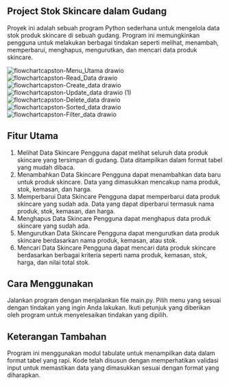 

## Project Stok Skincare dalam Gudang

Proyek ini adalah sebuah program Python sederhana untuk mengelola data stok produk skincare di sebuah gudang. Program ini memungkinkan pengguna untuk melakukan berbagai tindakan seperti melihat, menambah, memperbarui, menghapus, mengurutkan, dan mencari data produk skincare.

![flowchartcapston-Menu_Utama drawio](https://github.com/sufriana/Projek-Modul-1/assets/49579041/a7a698c5-c9a0-4743-bf4e-ea4e886d1245)
![flowchartcapston-Read_Data drawio](https://github.com/sufriana/Projek-Modul-1/assets/49579041/21450637-44d6-497d-805b-067d9db2518c)
![flowchartcapston-Create_data drawio](https://github.com/sufriana/Projek-Modul-1/assets/49579041/7409b397-2065-4b1b-8a41-0c0403d45324)
![flowchartcapston-Update_data drawio (1)](https://github.com/sufriana/Projek-Modul-1/assets/49579041/cc986d28-d783-4577-acb1-e149bff94682)
![flowchartcapston-Delete_data drawio](https://github.com/sufriana/Projek-Modul-1/assets/49579041/e4baae8b-bbc9-4f04-af5c-361d8abe2f94)
![flowchartcapston-Sorted_data drawio](https://github.com/sufriana/Projek-Modul-1/assets/49579041/46f0ece9-e533-4e28-b6b5-d2fa583dec2d)
![flowchartcapston-Filter_data drawio](https://github.com/sufriana/Projek-Modul-1/assets/49579041/f62a2aff-2a34-4094-8b79-677d398005df)

## Fitur Utama

1. Melihat Data Skincare
Pengguna dapat melihat seluruh data produk skincare yang tersimpan di gudang.
Data ditampilkan dalam format tabel yang mudah dibaca.
2. Menambahkan Data Skincare
Pengguna dapat menambahkan data baru untuk produk skincare.
Data yang dimasukkan mencakup nama produk, stok, kemasan, dan harga.
3. Memperbarui Data Skincare
Pengguna dapat memperbarui data produk skincare yang sudah ada.
Data yang dapat diperbarui termasuk nama produk, stok, kemasan, dan harga.
4. Menghapus Data Skincare
Pengguna dapat menghapus data produk skincare yang sudah ada.
5. Mengurutkan Data Skincare
Pengguna dapat mengurutkan data produk skincare berdasarkan nama produk, kemasan, atau stok.
6. Mencari Data Skincare
Pengguna dapat mencari data produk skincare berdasarkan berbagai kriteria seperti nama produk, kemasan, stok, harga, dan nilai total stok.

## Cara Menggunakan

Jalankan program dengan menjalankan file main.py.
Pilih menu yang sesuai dengan tindakan yang ingin Anda lakukan.
Ikuti petunjuk yang diberikan oleh program untuk menyelesaikan tindakan yang dipilih.

## Keterangan Tambahan
Program ini menggunakan modul tabulate untuk menampilkan data dalam format tabel yang rapi.
Kode telah disusun dengan memperhatikan validasi input untuk memastikan data yang dimasukkan sesuai dengan format yang diharapkan.
